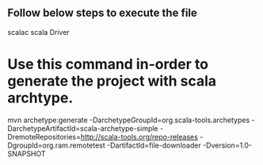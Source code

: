 ## Follow below steps to execute the file
scalac <FileName>
scala Driver

# Use this command in-order to generate the project with scala archtype.
mvn archetype:generate -DarchetypeGroupId=org.scala-tools.archetypes -DarchetypeArtifactId=scala-archetype-simple -DremoteRepositories=http://scala-tools.org/repo-releases -DgroupId=org.ram.remotetest -DartifactId=file-downloader -Dversion=1.0-SNAPSHOT

